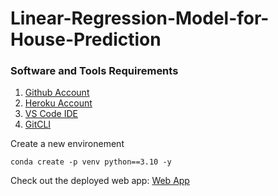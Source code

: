 # Linear-Regression-Model-for-House-Prediction

### Software and Tools Requirements

1. [Github Account](https://github.com)
2. [Heroku Account](https://heroku.com)
3. [VS Code IDE](https://code.visualstudio.com/)
4. [GitCLI](https://git-scm.com/book/en/v2/Getting-Started-The-Commands-Line)


Create a new environement
```
conda create -p venv python==3.10 -y
```

Check out the deployed web app: [Web App](https://lrhousepricemodel-3dac196c94ad.herokuapp.com/)
